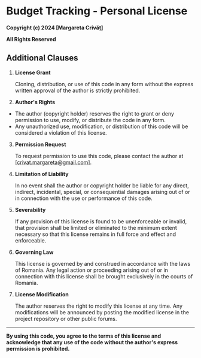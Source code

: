 # Budget Tracking - Personal License

**Copyright (c) 2024 [Margareta Crivăț]**


**All Rights Reserved** 

## Additional Clauses

1. **License Grant**

    Cloning, distribution, or use of this code in any form without the express written approval of the author is strictly 
    prohibited. 

2. **Author's Rights**

 - The author (copyright holder) reserves the right to grant or deny permission to use, modify, or distribute the code 
 in any form. 
 - Any unauthorized use, modification, or distribution of this code will be considered a violation of this license. 

3. **Permission Request**

    To request permission to use this code, please contact the author at [crivat.margareta@gmail.com].

4. **Limitation of Liability**

    In no event shall the author or copyright holder be liable for any direct, indirect, incidental, special, or 
    consequential damages arising out of or in connection with the use or performance of this code. 

5. **Severability**

    If any provision of this license is found to be unenforceable or invalid, that provision shall be limited or eliminated 
    to the minimum extent necessary so that this license remains in full force and effect and enforceable.

6. **Governing Law**

    This license is governed by and construed in accordance with the laws of Romania. Any legal action or proceeding arising 
    out of or in connection with this license shall be brought exclusively in the courts of Romania. 

7. **License Modification**

    The author reserves the right to modify this license at any time. Any modifications will be announced by posting the 
    modified license in the project repository or other public forums. 

---

**By using this code, you agree to the terms of this license and acknowledge that any use of the code without the 
author's express permission is prohibited.**
